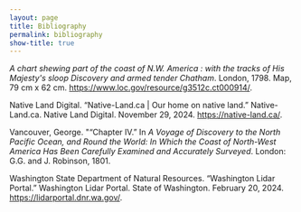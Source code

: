 ```yaml
---
layout: page
title: Bibliography
permalink: bibliography
show-title: true
---
```

*A chart shewing part of the coast of N.W. America : with the tracks of His Majesty's sloop Discovery and armed tender Chatham*. London, 1798. Map, 79 cm x 62 cm. https://www.loc.gov/resource/g3512c.ct000914/.

Native Land Digital. “Native-Land.ca | Our home on native land.” Native-Land.ca. Native Land Digital. November 29, 2024. https://native-land.ca/.

Vancouver, George. "“Chapter IV.” In *A Voyage of Discovery to the North Pacific Ocean, and Round the World: In Which the Coast of North-West America Has Been Carefully Examined and Accurately Surveyed*. London: G.G. and J. Robinson, 1801.

Washington State Department of Natural Resources. “Washington Lidar Portal.” Washington Lidar Portal. State of Washington. February 20, 2024. https://lidarportal.dnr.wa.gov/.
